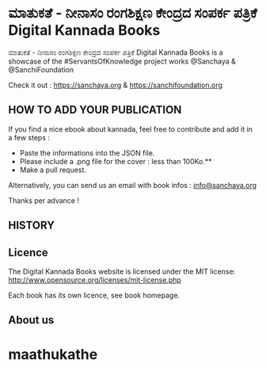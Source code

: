 # ಮಾತುಕತೆ - ನೀನಾಸಂ ರಂಗಶಿಕ್ಷಣ ಕೇಂದ್ರದ ಸಂಪರ್ಕ ಪತ್ರಿಕೆ  Digital Kannada Books

ಮಾತುಕತೆ - ನೀನಾಸಂ ರಂಗಶಿಕ್ಷಣ ಕೇಂದ್ರದ ಸಂಪರ್ಕ ಪತ್ರಿಕೆ  Digital Kannada Books is a showcase of the #ServantsOfKnowledge project works @Sanchaya & @SanchiFoundation

Check it out : https://sanchaya.org & https://sanchifoundation.org

## HOW TO ADD YOUR PUBLICATION

If you find a nice ebook about kannada, feel free to contribute and add it in a few steps :

- Paste the informations into the JSON file.
- Please include a .png file for the cover : less than 100Ko.**
- Make a pull request.

Alternatively, you can send us an email with book infos : info@sanchaya.org

Thanks per advance !

## HISTORY


## Licence

The Digital Kannada Books website is licensed under the MIT license: http://www.opensource.org/licenses/mit-license.php

Each book has its own licence, see book homepage.

## About us
# maathukathe
